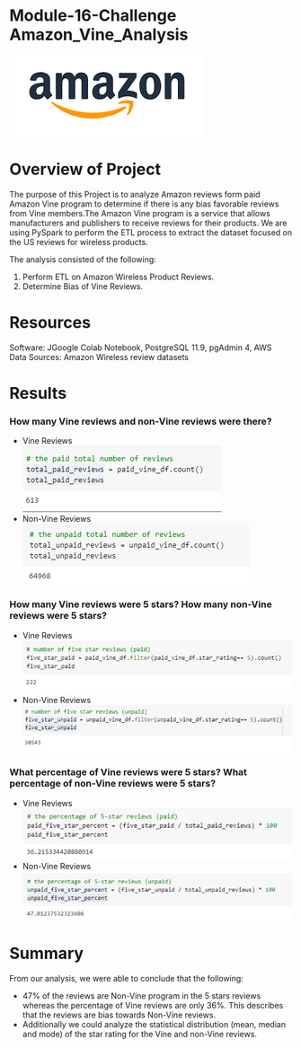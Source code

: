# Module-16-Challenge  Amazon_Vine_Analysis
![Vine_reviews](/Image/download.png)
# Overview of Project #
The purpose of this Project is to analyze Amazon reviews form paid Amazon Vine program to determine if there is any bias favorable reviews from Vine members.The Amazon Vine program is a service that allows manufacturers and publishers to receive reviews for their products. We are using PySpark to perform the ETL process to extract the dataset focused on the US reviews for wireless products. 

The analysis consisted of the following:
1. Perform ETL on Amazon Wireless Product Reviews.
2. Determine Bias of Vine Reviews.

# Resources #
Software: JGoogle Colab Notebook, PostgreSQL 11.9, pgAdmin 4, AWS<br>
Data Sources: Amazon Wireless review datasets

# Results #
### How many Vine reviews and non-Vine reviews were there? ###
- Vine Reviews<br>
![Vine_reviews](/Image/Vine_reviews.png)
- Non-Vine Reviews<br>
![Non-Vine_reviews](/Image/Non-Vine_reviews.png)
### How many Vine reviews were 5 stars? How many non-Vine reviews were 5 stars? ###
- Vine Reviews<br>
![Vine_reviews](/Image/five_star_paid.png)
- Non-Vine Reviews<br>
![Non-Vine_reviews](/Image/five_star_unpaid.png)
### What percentage of Vine reviews were 5 stars? What percentage of non-Vine reviews were 5 stars? ###
- Vine Reviews<br>
![Vine_reviews](/Image/paid_five_star_percent.png)
- Non-Vine Reviews<br>
![Non-Vine_reviews](/Image/unpaid_five_star_percent.png)

# Summary #
From our analysis, we were able to conclude that the following:<br>
- 47% of the reviews are Non-Vine program in the 5 stars reviews whereas the percentage of Vine reviews are only 36%. This describes that the reviews are bias towards Non-Vine reviews.
- Additionally we could analyze the statistical distribution (mean, median and mode) of the star rating for the Vine and non-Vine reviews.

